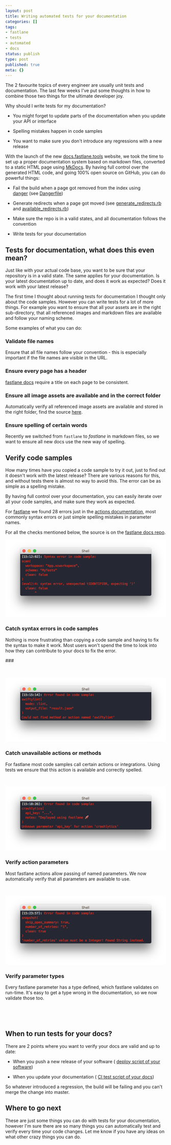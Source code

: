 ```yaml
---
layout: post
title: Writing automated tests for your documentation
categories: []
tags:
- fastlane
- tests
- automated
- docs
status: publish
type: post
published: true
meta: {}
---
```


The 2 favourite topics of every engineer are usually unit tests and documentation. The last few weeks I've put some thoughts in how to combine those two things for the ultimate developer joy.

Why should I write tests for my documentation? 

* You might forget to update parts of the documentation when you update your API or interface


* Spelling mistakes happen in code samples


* You want to make sure you don't introduce any regressions with a new release

With the launch of the new 
[docs.fastlane.tools](https://docs.fastlane.tools) website, we took the time to set up a proper documentation system based on markdown files, converted to a static HTML page using 
[MkDocs](http://www.mkdocs.org/). By having full control over the generated HTML code, and going 100% open source on GitHub, you can do powerful things:

* Fail the build when a page got removed from the index using 
[danger](http://danger.systems) (see 
[Dangerfile](https://github.com/fastlane/docs/blob/master/Dangerfile))


* Generate redirects when a page got moved (see 
[generate_redirects.rb](https://github.com/fastlane/docs/blob/master/scripts/ci/generate_redirects.rb) and 
[available_redirects.rb](https://github.com/fastlane/docs/blob/master/scripts/ci/available_redirects.rb))


* Make sure the repo is in a valid states, and all documentation follows the convention


* Write tests for your documentation

## Tests for documentation, what does this even mean?


Just like with your actual code base, you want to be sure that your repository is in a valid state. The same applies for your documentation. Is your latest documentation up to date, and does it work as expected? Does it work with your latest release?

The first time I thought about running tests for documentation I thought only about the code samples. However you can write tests for a lot of more things. For example you want to ensure that all your assets are in the right sub-directory, that all referenced images and markdown files are available and follow your naming scheme.

Some examples of what you can do:

### Validate file names


Ensure that all file names follow your convention - this is especially important if the file names are visible in the URL.

### Ensure every page has a header


[fastlane docs](https://docs.fastlane.tools) require a title on each page to be consistent.

### Ensure all image assets are available and in the correct folder


Automatically verify all referenced image assets are available and stored in the right folder, find the source 
[here](https://github.com/fastlane/docs/blob/c1a551d345756d3b2023c4ca629bb2f7ac9d1406/fastlane/Fastfile#L67-L113).

### Ensure spelling of certain words


Recently we switched from `fastlane` to _fastlane_ in markdown files, so we want to ensure all new docs use the new way of spelling.

## Verify code samples


How many times have you copied a code sample to try it out, just to find out it doesn't work with the latest release? There are various reasons for this, and without tests there is almost no way to avoid this. The error can be as simple as a spelling mistake.

By having full control over your documentation, you can easily iterate over all your code samples, and make sure they work as expected.

For 
[fastlane](https://fastlane.tools) we found 28 errors just in the 
[actions documentation](https://docs.fastlane.tools/actions/), most commonly syntax errors or just simple spelling mistakes in parameter names.

For all the checks mentioned below, the source is on the 
[fastlane docs repo](https://github.com/fastlane/docs/blob/master/fastlane/actions/test_sample_code.rb).
  
      
![](/squarespace_images/static_545299aae4b0e9514fe30c95_54529a29e4b025a90f45cc50_5817c1e42994ca082108fc0d_1477951976150__img.png_)
  


### Catch syntax errors in code samples


Nothing is more frustrating than copying a code sample and having to fix the syntax to make it work. Most users won't spend the time to look into how they can contribute to your docs to fix the error.

### 


 
  
      
![](/squarespace_images/static_545299aae4b0e9514fe30c95_54529a29e4b025a90f45cc50_5817c285197aea1a94bcc18f_1477952138871__img.png_)
  


### Catch unavailable actions or methods


For 
fastlane most code samples call certain actions or integrations. Using tests we ensure that this action is available and correctly spelled.

 
  
      
![](/squarespace_images/static_545299aae4b0e9514fe30c95_54529a29e4b025a90f45cc50_5817c33b893fc0c77e1ed440_1477952319091__img.png_)
  


### Verify action parameters


Most 
fastlane actions allow passing of named parameters. We now automatically verify that all parameters are available to use.

 
  
      
![](/squarespace_images/static_545299aae4b0e9514fe30c95_54529a29e4b025a90f45cc50_5817c493b8a79b7befea0fdf_1477952663470__img.png_)
  


### Verify parameter types


Every 
fastlane parameter has a type defined, which fastlane validates on run-time. It's easy to get a type wrong in the documentation, so we now validate those too.

 

 

## When to run tests for your docs?


There are 2 points where you want to verify your docs are valid and up to date:

* When you push a new release of your software (
[deploy script of your software](https://github.com/fastlane/fastlane/blob/07baac7d27aab54a622d6d01942066b008e40c5f/fastlane/fastlane/Fastfile#L231-L232))


* When you update your documentation (
[CI test script of your docs](https://github.com/fastlane/docs/blob/a1b3792d7bbc8a38524790b1f2e3e18bf7de6dc2/fastlane/Fastfile#L10))

So whatever introduced a regression, the build will be failing and you can't merge the change into master.

## Where to go next


These are just some things you can do with tests for your documentation, however I'm sure there are so many things you can automatically test and verify every time your code changes. Let me know if you have any ideas on what other crazy things you can do.
